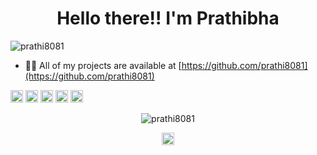 
<!--### Hi there 👋

**prathi8081/prathi8081** is a ✨ _special_ ✨ repository because its `README.md` (this file) appears on your GitHub profile.

Here are some ideas to get you started:

- 🔭 I’m currently working on ...
- 🌱 I’m currently learning ...
- 👯 I’m looking to collaborate on ...
- 🤔 I’m looking for help with ...
- 💬 Ask me about ...
- 📫 How to reach me: ...
- 😄 Pronouns: ...
- ⚡ Fun fact: ...
-->
<h1 align="center">Hello there!! I'm Prathibha</h1>
<p align="left"> <img src="https://komarev.com/ghpvc/?username=prathi8081" alt="prathi8081" /> </p>

- 👨‍💻 All of my projects are available at [https://github.com/prathi8081](https://github.com/prathi8081)

<p align="left"><img src="https://konpa.github.io/devicon/devicon.git/icons/c/c-original.svg" alt="c" width="20" height="20"/> <img src="https://konpa.github.io/devicon/devicon.git/icons/css3/css3-original-wordmark.svg" alt="css3" width="20" height="20"/> <img src="https://konpa.github.io/devicon/devicon.git/icons/html5/html5-original-wordmark.svg" alt="html5" width="20" height="20"/> <img src="https://konpa.github.io/devicon/devicon.git/icons/javascript/javascript-original.svg" alt="javascript" width="20" height="20"/> <img src="https://konpa.github.io/devicon/devicon.git/icons/python/python-original-wordmark.svg" alt="python" width="20" height="20"/></p><p align="center"> <img src="https://github-readme-stats.vercel.app/api?username=prathi8081&show_icons=true" alt="prathi8081" /> </p>

<p align="center">
<a href="https://linkedin.com/in/prathibha-t" target="blank"><img align="center" src="https://cdn.jsdelivr.net/npm/simple-icons@3.0.1/icons/linkedin.svg" alt="prathibha-t" height="20" width="20" /></a>
</p>
